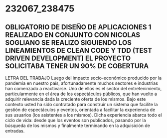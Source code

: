 # 232067_238475

OBLIGATORIO DE DISEÑO DE APLICACIONES 1 REALIZADO EN CONJUNTO CON NICOLAS SOGLIANO
SE REALIZO SIGUIENDO LOS LINEAMIENTOS DE CLEAN CODE Y TDD (TEST DRIVEN DEVELOPMENT)
EL PROYECTO SOLICITABA TENER UN 90% DE COBERTURA
-----------------------------------------------------------------------------------------------------------------------------------
LETRA DEL TRABAJO
Luego del impacto socio-económico producido por la pandemia en nuestro país,
afortunadamente muchos sectores e industrias han comenzado a reactivarse. Uno de ellos
es el sector del entretenimiento, particularmente en el área de los espectáculos públicos,
que han vuelto a adquirir relevancia dada la creciente oferta de los mismos.
Bajo este contexto usted ha sido contratado para construir un sistema que facilite la gestión
de espectáculos y eventos, orientada a facilitar la experiencia de sus usuarios (los asistentes
a los mismos). Dicha experiencia abarca todo el ciclo de vida: desde que los eventos son
publicados, pasando por la búsqueda de los mismos y finalmente terminando en la
adquisición de entradas.


